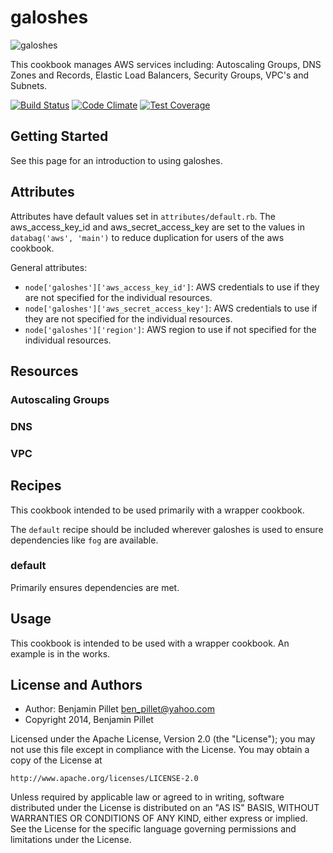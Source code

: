 galoshes
=============

![galoshes](http://www.whistlestopgrill.com/site/wp-content/uploads/Don-t-forget-you-galoshes-flora-and-fauna-18590881-500-357.jpg)

This cookbook manages AWS services including: Autoscaling Groups, DNS Zones and Records, Elastic Load Balancers, Security Groups, VPC's and Subnets.

[![Build Status](https://secure.travis-ci.org/galoshes/galoshes.svg?branch=master)](http://travis-ci.org/galoshes/galoshes)
[![Code Climate](https://codeclimate.com/github/galoshes/galoshes.svg)](https://codeclimate.com/github/galoshes/galoshes)
[![Test Coverage](https://codeclimate.com/github/galoshes/galoshes/badges/coverage.svg)](https://codeclimate.com/github/galoshes/galoshes)

## Getting Started

See this page for an introduction to using galoshes.

## Attributes

Attributes have default values set in `attributes/default.rb`. The aws_access_key_id 
and aws_secret_access_key are set to the values in `databag('aws', 'main')` to reduce
duplication for users of the aws cookbook.

General attributes:

* `node['galoshes']['aws_access_key_id']`: AWS credentials to use if they are not
  specified for the individual resources.
* `node['galoshes']['aws_secret_access_key']`: AWS credentials to use if they are not
  specified for the individual resources.
* `node['galoshes']['region']`: AWS region to use if not specified for the
  individual resources.

## Resources

### Autoscaling Groups

### DNS

### VPC

## Recipes

This cookbook intended to be used primarily with a wrapper cookbook.  

The `default` recipe should be included wherever galoshes is used to ensure
dependencies like `fog` are available.

### default

Primarily ensures dependencies are met.

## Usage

This cookbook is intended to be used with a wrapper cookbook.  An example
is in the works.

## License and Authors

- Author: Benjamin Pillet <ben_pillet@yahoo.com>
- Copyright 2014, Benjamin Pillet

Licensed under the Apache License, Version 2.0 (the "License");
you may not use this file except in compliance with the License.
You may obtain a copy of the License at

    http://www.apache.org/licenses/LICENSE-2.0

Unless required by applicable law or agreed to in writing, software
distributed under the License is distributed on an "AS IS" BASIS,
WITHOUT WARRANTIES OR CONDITIONS OF ANY KIND, either express or implied.
See the License for the specific language governing permissions and
limitations under the License.
